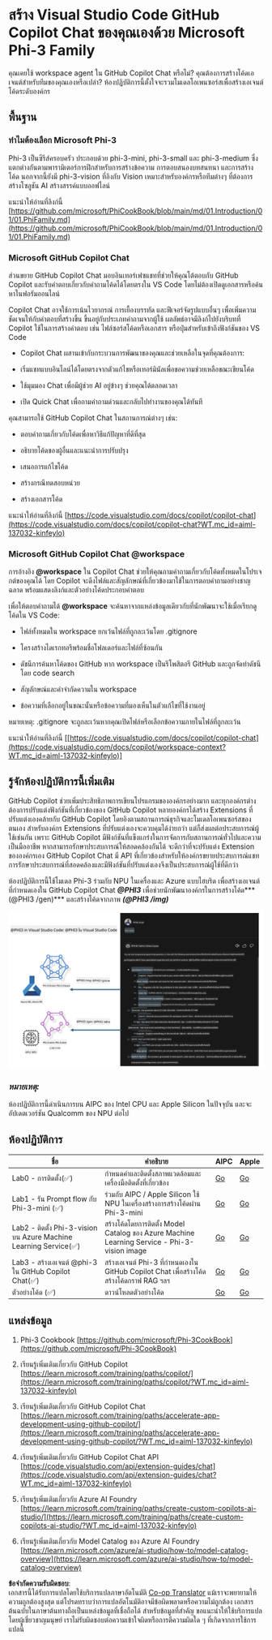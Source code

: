 <!--
CO_OP_TRANSLATOR_METADATA:
{
  "original_hash": "00b7a699de8ac405fa821f4c0f7fc0ab",
  "translation_date": "2025-07-17T03:39:44+00:00",
  "source_file": "md/02.Application/02.Code/Phi3/VSCodeExt/README.md",
  "language_code": "th"
}
-->
# **สร้าง Visual Studio Code GitHub Copilot Chat ของคุณเองด้วย Microsoft Phi-3 Family**

คุณเคยใช้ workspace agent ใน GitHub Copilot Chat หรือไม่? คุณต้องการสร้างโค้ดเอเจนต์สำหรับทีมของคุณเองหรือเปล่า? ห้องปฏิบัติการนี้ตั้งใจจะรวมโมเดลโอเพนซอร์สเพื่อสร้างเอเจนต์โค้ดระดับองค์กร

## **พื้นฐาน**

### **ทำไมต้องเลือก Microsoft Phi-3**

Phi-3 เป็นซีรีส์ครอบครัว ประกอบด้วย phi-3-mini, phi-3-small และ phi-3-medium ซึ่งแตกต่างกันตามพารามิเตอร์การฝึกสำหรับการสร้างข้อความ การตอบสนองบทสนทนา และการสร้างโค้ด นอกจากนี้ยังมี phi-3-vision ที่อิงกับ Vision เหมาะสำหรับองค์กรหรือทีมต่างๆ ที่ต้องการสร้างโซลูชัน AI สร้างสรรค์แบบออฟไลน์

แนะนำให้อ่านที่ลิงก์นี้ [https://github.com/microsoft/PhiCookBook/blob/main/md/01.Introduction/01/01.PhiFamily.md](https://github.com/microsoft/PhiCookBook/blob/main/md/01.Introduction/01/01.PhiFamily.md)

### **Microsoft GitHub Copilot Chat**

ส่วนขยาย GitHub Copilot Chat มอบอินเทอร์เฟซแชทที่ช่วยให้คุณโต้ตอบกับ GitHub Copilot และรับคำตอบเกี่ยวกับคำถามโค้ดได้โดยตรงใน VS Code โดยไม่ต้องเปิดดูเอกสารหรือค้นหาในฟอรัมออนไลน์

Copilot Chat อาจใช้การเน้นไวยากรณ์ การเยื้องบรรทัด และฟีเจอร์จัดรูปแบบอื่นๆ เพื่อเพิ่มความชัดเจนให้กับคำตอบที่สร้างขึ้น ขึ้นอยู่กับประเภทคำถามจากผู้ใช้ ผลลัพธ์อาจมีลิงก์ไปยังบริบทที่ Copilot ใช้ในการสร้างคำตอบ เช่น ไฟล์ซอร์สโค้ดหรือเอกสาร หรือปุ่มสำหรับเข้าถึงฟังก์ชันของ VS Code

- Copilot Chat ผสานเข้ากับกระบวนการพัฒนาของคุณและช่วยเหลือในจุดที่คุณต้องการ:

- เริ่มแชทแบบอินไลน์ได้โดยตรงจากตัวแก้ไขหรือเทอร์มินัลเพื่อขอความช่วยเหลือขณะเขียนโค้ด

- ใช้มุมมอง Chat เพื่อมีผู้ช่วย AI อยู่ข้างๆ ช่วยคุณได้ตลอดเวลา

- เปิด Quick Chat เพื่อถามคำถามด่วนและกลับไปทำงานของคุณได้ทันที

คุณสามารถใช้ GitHub Copilot Chat ในสถานการณ์ต่างๆ เช่น:

- ตอบคำถามเกี่ยวกับโค้ดเพื่อหาวิธีแก้ปัญหาที่ดีที่สุด

- อธิบายโค้ดของผู้อื่นและแนะนำการปรับปรุง

- เสนอการแก้ไขโค้ด

- สร้างกรณีทดสอบหน่วย

- สร้างเอกสารโค้ด

แนะนำให้อ่านที่ลิงก์นี้ [https://code.visualstudio.com/docs/copilot/copilot-chat](https://code.visualstudio.com/docs/copilot/copilot-chat?WT.mc_id=aiml-137032-kinfeylo)

###  **Microsoft GitHub Copilot Chat @workspace**

การอ้างอิง **@workspace** ใน Copilot Chat ช่วยให้คุณถามคำถามเกี่ยวกับโค้ดทั้งหมดในโปรเจกต์ของคุณได้ โดย Copilot จะดึงไฟล์และสัญลักษณ์ที่เกี่ยวข้องมาใช้ในการตอบคำถามอย่างชาญฉลาด พร้อมแสดงลิงก์และตัวอย่างโค้ดประกอบคำตอบ

เพื่อให้ตอบคำถามได้ **@workspace** จะค้นหาจากแหล่งข้อมูลเดียวกับที่นักพัฒนาจะใช้เมื่อเรียกดูโค้ดใน VS Code:

- ไฟล์ทั้งหมดใน workspace ยกเว้นไฟล์ที่ถูกละเว้นโดย .gitignore

- โครงสร้างไดเรกทอรีพร้อมชื่อโฟลเดอร์และไฟล์ที่ซ้อนกัน

- ดัชนีการค้นหาโค้ดของ GitHub หาก workspace เป็นรีโพสิตอรี GitHub และถูกจัดทำดัชนีโดย code search

- สัญลักษณ์และคำจำกัดความใน workspace

- ข้อความที่เลือกอยู่ในขณะนั้นหรือข้อความที่มองเห็นในตัวแก้ไขที่ใช้งานอยู่

หมายเหตุ: .gitignore จะถูกละเว้นหากคุณเปิดไฟล์หรือเลือกข้อความภายในไฟล์ที่ถูกละเว้น

แนะนำให้อ่านที่ลิงก์นี้ [[https://code.visualstudio.com/docs/copilot/copilot-chat](https://code.visualstudio.com/docs/copilot/workspace-context?WT.mc_id=aiml-137032-kinfeylo)]

## **รู้จักห้องปฏิบัติการนี้เพิ่มเติม**

GitHub Copilot ช่วยเพิ่มประสิทธิภาพการเขียนโปรแกรมขององค์กรอย่างมาก และทุกองค์กรต่างต้องการปรับแต่งฟังก์ชันที่เกี่ยวข้องของ GitHub Copilot หลายองค์กรได้สร้าง Extensions ที่ปรับแต่งเองคล้ายกับ GitHub Copilot โดยอิงตามสถานการณ์ธุรกิจและโมเดลโอเพนซอร์สของตนเอง สำหรับองค์กร Extensions ที่ปรับแต่งเองจะควบคุมได้ง่ายกว่า แต่ก็ส่งผลต่อประสบการณ์ผู้ใช้เช่นกัน เพราะ GitHub Copilot มีฟังก์ชันที่แข็งแกร่งในการจัดการกับสถานการณ์ทั่วไปและความเป็นมืออาชีพ หากสามารถรักษาประสบการณ์ให้สอดคล้องกันได้ จะดีกว่าที่จะปรับแต่ง Extension ขององค์กรเอง GitHub Copilot Chat มี API ที่เกี่ยวข้องสำหรับให้องค์กรขยายประสบการณ์แชท การรักษาประสบการณ์ที่สอดคล้องและมีฟังก์ชันที่ปรับแต่งเองจึงเป็นประสบการณ์ผู้ใช้ที่ดีกว่า

ห้องปฏิบัติการนี้ใช้โมเดล Phi-3 ร่วมกับ NPU ในเครื่องและ Azure แบบไฮบริด เพื่อสร้างเอเจนต์ที่กำหนดเองใน GitHub Copilot Chat ***@PHI3*** เพื่อช่วยนักพัฒนาองค์กรในการสร้างโค้ด***(@PHI3 /gen)*** และสร้างโค้ดจากภาพ ***(@PHI3 /img)*** 

![PHI3](../../../../../../../translated_images/cover.1017ebc9a7c46d095fe0b942687287803c03933d2d1d439d14e10fa1442a864d.th.png)

### ***หมายเหตุ:*** 

ห้องปฏิบัติการนี้ดำเนินการบน AIPC ของ Intel CPU และ Apple Silicon ในปัจจุบัน และจะอัปเดตเวอร์ชัน Qualcomm ของ NPU ต่อไป

## **ห้องปฏิบัติการ**

| ชื่อ | คำอธิบาย | AIPC | Apple |
| ------------ | ----------- | -------- |-------- |
| Lab0 - การติดตั้ง(✅) | กำหนดค่าและติดตั้งสภาพแวดล้อมและเครื่องมือติดตั้งที่เกี่ยวข้อง | [Go](./HOL/AIPC/01.Installations.md) |[Go](./HOL/Apple/01.Installations.md) |
| Lab1 - รัน Prompt flow กับ Phi-3-mini (✅) | ร่วมกับ AIPC / Apple Silicon ใช้ NPU ในเครื่องสร้างการสร้างโค้ดผ่าน Phi-3-mini | [Go](./HOL/AIPC/02.PromptflowWithNPU.md) |  [Go](./HOL/Apple/02.PromptflowWithMLX.md) |
| Lab2 - ติดตั้ง Phi-3-vision บน Azure Machine Learning Service(✅) | สร้างโค้ดโดยการติดตั้ง Model Catalog ของ Azure Machine Learning Service - Phi-3-vision image | [Go](./HOL/AIPC/03.DeployPhi3VisionOnAzure.md) |[Go](./HOL/Apple/03.DeployPhi3VisionOnAzure.md) |
| Lab3 - สร้างเอเจนต์ @phi-3 ใน GitHub Copilot Chat(✅)  | สร้างเอเจนต์ Phi-3 ที่กำหนดเองใน GitHub Copilot Chat เพื่อสร้างโค้ด สร้างโค้ดกราฟ RAG ฯลฯ | [Go](./HOL/AIPC/04.CreatePhi3AgentInVSCode.md) | [Go](./HOL/Apple/04.CreatePhi3AgentInVSCode.md) |
| ตัวอย่างโค้ด (✅)  | ดาวน์โหลดตัวอย่างโค้ด | [Go](../../../../../../../code/07.Lab/01/AIPC) | [Go](../../../../../../../code/07.Lab/01/Apple) |

## **แหล่งข้อมูล**

1. Phi-3 Cookbook [https://github.com/microsoft/Phi-3CookBook](https://github.com/microsoft/Phi-3CookBook)

2. เรียนรู้เพิ่มเติมเกี่ยวกับ GitHub Copilot [https://learn.microsoft.com/training/paths/copilot/](https://learn.microsoft.com/training/paths/copilot/?WT.mc_id=aiml-137032-kinfeylo)

3. เรียนรู้เพิ่มเติมเกี่ยวกับ GitHub Copilot Chat [https://learn.microsoft.com/training/paths/accelerate-app-development-using-github-copilot/](https://learn.microsoft.com/training/paths/accelerate-app-development-using-github-copilot/?WT.mc_id=aiml-137032-kinfeylo)

4. เรียนรู้เพิ่มเติมเกี่ยวกับ GitHub Copilot Chat API [https://code.visualstudio.com/api/extension-guides/chat](https://code.visualstudio.com/api/extension-guides/chat?WT.mc_id=aiml-137032-kinfeylo)

5. เรียนรู้เพิ่มเติมเกี่ยวกับ Azure AI Foundry [https://learn.microsoft.com/training/paths/create-custom-copilots-ai-studio/](https://learn.microsoft.com/training/paths/create-custom-copilots-ai-studio/?WT.mc_id=aiml-137032-kinfeylo)

6. เรียนรู้เพิ่มเติมเกี่ยวกับ Model Catalog ของ Azure AI Foundry [https://learn.microsoft.com/azure/ai-studio/how-to/model-catalog-overview](https://learn.microsoft.com/azure/ai-studio/how-to/model-catalog-overview)

**ข้อจำกัดความรับผิดชอบ**:  
เอกสารนี้ได้รับการแปลโดยใช้บริการแปลภาษาอัตโนมัติ [Co-op Translator](https://github.com/Azure/co-op-translator) แม้เราจะพยายามให้ความถูกต้องสูงสุด แต่โปรดทราบว่าการแปลอัตโนมัติอาจมีข้อผิดพลาดหรือความไม่ถูกต้อง เอกสารต้นฉบับในภาษาต้นทางถือเป็นแหล่งข้อมูลที่เชื่อถือได้ สำหรับข้อมูลที่สำคัญ ขอแนะนำให้ใช้บริการแปลโดยผู้เชี่ยวชาญมนุษย์ เราไม่รับผิดชอบต่อความเข้าใจผิดหรือการตีความผิดใด ๆ ที่เกิดจากการใช้การแปลนี้